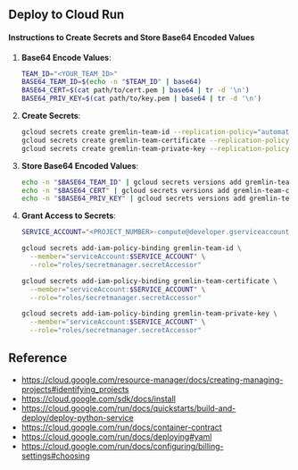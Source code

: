 ## Deploy to Cloud Run

#### Instructions to Create Secrets and Store Base64 Encoded Values

1. **Base64 Encode Values**:
   ```bash
   TEAM_ID="<YOUR_TEAM_ID>"
   BASE64_TEAM_ID=$(echo -n "$TEAM_ID" | base64)
   BASE64_CERT=$(cat path/to/cert.pem | base64 | tr -d '\n')
   BASE64_PRIV_KEY=$(cat path/to/key.pem | base64 | tr -d '\n')
   ```

2. **Create Secrets**:
   ```bash
   gcloud secrets create gremlin-team-id --replication-policy="automatic"
   gcloud secrets create gremlin-team-certificate --replication-policy="automatic"
   gcloud secrets create gremlin-team-private-key --replication-policy="automatic"
   ```

3. **Store Base64 Encoded Values**:
   ```bash
   echo -n "$BASE64_TEAM_ID" | gcloud secrets versions add gremlin-team-id --data-file=-
   echo -n "$BASE64_CERT" | gcloud secrets versions add gremlin-team-certificate --data-file=-
   echo -n "$BASE64_PRIV_KEY" | gcloud secrets versions add gremlin-team-private-key --data-file=-
   ```

4. **Grant Access to Secrets**:
   ```bash
   SERVICE_ACCOUNT="<PROJECT_NUMBER>-compute@developer.gserviceaccount.com" # Replace with your service account

   gcloud secrets add-iam-policy-binding gremlin-team-id \
     --member="serviceAccount:$SERVICE_ACCOUNT" \
     --role="roles/secretmanager.secretAccessor"

   gcloud secrets add-iam-policy-binding gremlin-team-certificate \
     --member="serviceAccount:$SERVICE_ACCOUNT" \
     --role="roles/secretmanager.secretAccessor"

   gcloud secrets add-iam-policy-binding gremlin-team-private-key \
     --member="serviceAccount:$SERVICE_ACCOUNT" \
     --role="roles/secretmanager.secretAccessor"
   ```

## Reference

- https://cloud.google.com/resource-manager/docs/creating-managing-projects#identifying_projects
- https://cloud.google.com/sdk/docs/install
- https://cloud.google.com/run/docs/quickstarts/build-and-deploy/deploy-python-service
- https://cloud.google.com/run/docs/container-contract
- https://cloud.google.com/run/docs/deploying#yaml
- https://cloud.google.com/run/docs/configuring/billing-settings#choosing
